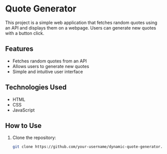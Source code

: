 # Quote Generator

This project is a simple web application that fetches random quotes using an API and displays them on a webpage. Users can generate new quotes with a button click.

## Features

- Fetches random quotes from an API
- Allows users to generate new quotes
- Simple and intuitive user interface

## Technologies Used

- HTML
- CSS
- JavaScript

## How to Use

1. Clone the repository:

   ```bash
   git clone https://github.com/your-username/dynamic-quote-generator.git
